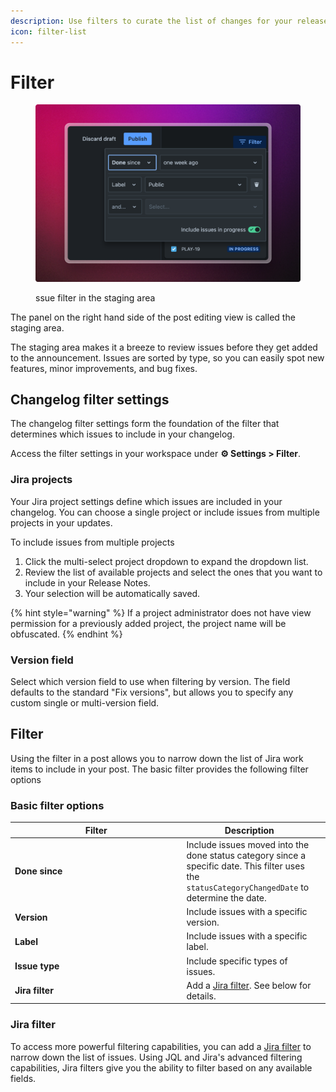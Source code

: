 ```yaml
---
description: Use filters to curate the list of changes for your release
icon: filter-list
---
```


# Filter

<figure><img src="../../.gitbook/assets/Filter.png" alt=""><figcaption><p>ssue filter in the staging area</p></figcaption></figure>

The panel on the right hand side of the post editing view is called the staging area.&#x20;

The staging area makes it a breeze to review issues before they get added to the announcement. Issues are sorted by type, so you can easily spot new features, minor improvements, and bug fixes.

## Changelog filter settings&#x20;

The changelog filter settings form the foundation of the filter that determines which issues to include in your changelog.&#x20;

Access the filter settings in your workspace under  **⚙ Settings > Filter**.

### Jira projects

Your Jira project settings define which issues are included in your changelog. You can choose a single project or include issues from multiple projects in your updates.

To include issues from multiple projects&#x20;

1. Click the multi-select project dropdown to expand the dropdown list.
2. Review the list of available projects and select the ones that you want to include in your Release Notes.&#x20;
3. Your selection will be automatically saved.&#x20;

{% hint style="warning" %}
If a project administrator does not have view permission for a previously added project, the project name will be obfuscated.
{% endhint %}

### Version field

Select which version field to use when filtering by version. The field defaults to the standard "Fix versions", but allows you to specify any custom single or multi-version field.&#x20;

## Filter

Using the filter in a post allows you to narrow down the list of Jira work items to include in your post. The basic filter provides the following filter options

### Basic filter options

<table><thead><tr><th width="260.5">Filter</th><th>Description</th><th data-hidden></th></tr></thead><tbody><tr><td><strong>Done since</strong> </td><td>Include issues moved into the done status category since a specific date. This filter uses the <code>statusCategoryChangedDate</code> to determine the date. </td><td></td></tr><tr><td><strong>Version</strong></td><td>Include issues with a specific version. </td><td></td></tr><tr><td><strong>Label</strong></td><td>Include issues with a specific label.</td><td></td></tr><tr><td><strong>Issue type</strong></td><td>Include specific types of issues.</td><td></td></tr><tr><td><strong>Jira filter</strong></td><td>Add a <a href="https://support.atlassian.com/jira-software-cloud/docs/save-your-search-as-a-filter/">Jira filter</a>. See below for details. </td><td></td></tr></tbody></table>

### Jira filter

To access more powerful filtering capabilities, you can add a [Jira filter](https://support.atlassian.com/jira-software-cloud/docs/save-your-search-as-a-filter/) to narrow down the list of issues. Using JQL and Jira's advanced filtering capabilities, Jira filters give you the ability to filter based on any available fields.&#x20;
